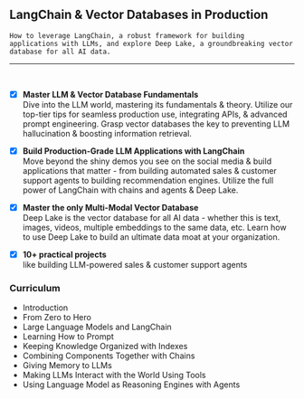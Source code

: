 ## **LangChain & Vector Databases in Production**
~~~
How to leverage LangChain, a robust framework for building applications with LLMs, and explore Deep Lake, a groundbreaking vector database for all AI data.
~~~
  
<hr>  
<br/>

- [x] **Master LLM & Vector Database Fundamentals**  
    Dive into the LLM world, mastering its fundamentals & theory. Utilize our top-tier tips for seamless production use, integrating APIs, & advanced prompt engineering. Grasp vector databases the key to preventing LLM hallucination & boosting information retrieval.  

- [x] **Build Production-Grade LLM Applications with LangChain**  
    Move beyond the shiny demos you see on the social media & build applications that matter - from building automated sales & customer support agents to building recommendation engines. Utilize the full power of LangChain with chains and agents & Deep Lake.

- [x] **Master the only Multi-Modal Vector Database**    
    Deep Lake is the vector database for all AI data - whether this is text, images, videos, multiple embeddings to the same data, etc. Learn how to use Deep Lake to build an ultimate data moat at your organization.  

- [x] **10+ practical projects**  
     like building LLM-powered sales & customer support agents



### **Curriculum**

- Introduction  
- From Zero to Hero  
- Large Language Models and LangChain  
- Learning How to Prompt  
- Keeping Knowledge Organized with Indexes  
- Combining Components Together with Chains  
- Giving Memory to LLMs  
- Making LLMs Interact with the World Using Tools  
- Using Language Model as Reasoning Engines with Agents  
